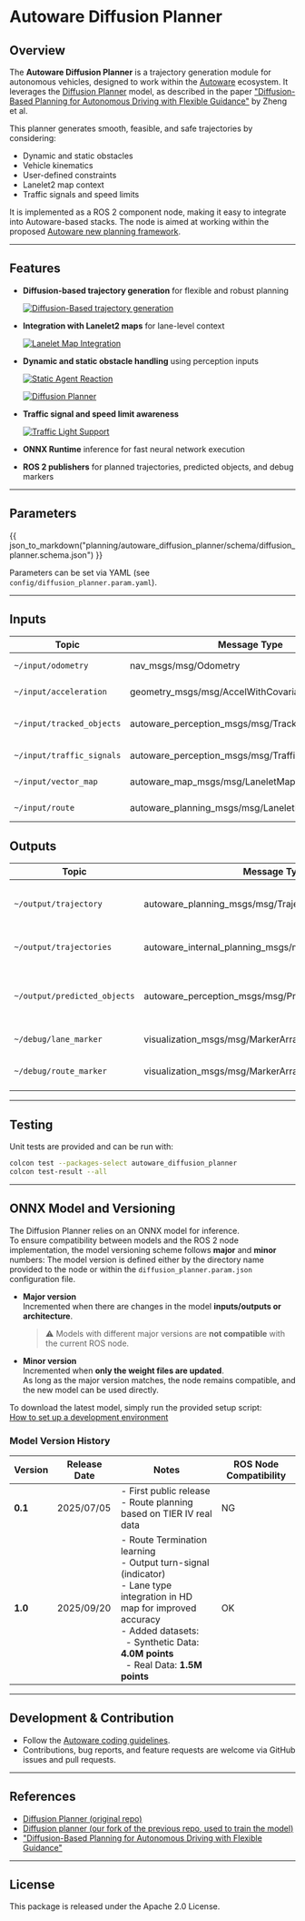 # Autoware Diffusion Planner

## Overview

The **Autoware Diffusion Planner** is a trajectory generation module for autonomous vehicles, designed to work within the [Autoware](https://autoware.org/) ecosystem. It leverages the [Diffusion Planner](https://github.com/ZhengYinan-AIR/Diffusion-Planner) model, as described in the paper ["Diffusion-Based Planning for Autonomous Driving with Flexible Guidance"](https://arxiv.org/abs/2501.15564) by Zheng et al. <!-- cSpell:ignore Zheng -->

This planner generates smooth, feasible, and safe trajectories by considering:

- Dynamic and static obstacles
- Vehicle kinematics
- User-defined constraints
- Lanelet2 map context
- Traffic signals and speed limits

It is implemented as a ROS 2 component node, making it easy to integrate into Autoware-based stacks. The node is aimed at working within the proposed [Autoware new planning framework](https://github.com/tier4/new_planning_framework).

---

## Features

- **Diffusion-based trajectory generation** for flexible and robust planning

  [![Diffusion-Based trajectory generation](media/diffusion_planner.gif)](media/diffusion_planner.gif)

- **Integration with Lanelet2 maps** for lane-level context

  [![Lanelet Map Integration](media/lanelet_map_integration.png)](media/lanelet_map_integration.png)

- **Dynamic and static obstacle handling** using perception inputs

  [![Static Agent Reaction](media/diffusion_planner_reacts_to_bus.gif)](media/diffusion_planner_reacts_to_bus.gif)

  [![Diffusion Planner](media/reaction_to_other_agents.gif)](media/reaction_to_other_agents.gif)

- **Traffic signal and speed limit awareness**

  [![Traffic Light Support](media/traffic_light_support.gif)](media/traffic_light_support.gif)

- **ONNX Runtime** inference for fast neural network execution
- **ROS 2 publishers** for planned trajectories, predicted objects, and debug markers

---

## Parameters

{{ json_to_markdown("planning/autoware_diffusion_planner/schema/diffusion_planner.schema.json") }}

Parameters can be set via YAML (see `config/diffusion_planner.param.yaml`).

---

## Inputs

| Topic                     | Message Type                                        | Description              |
| ------------------------- | --------------------------------------------------- | ------------------------ |
| `~/input/odometry`        | nav_msgs/msg/Odometry                               | Ego vehicle odometry     |
| `~/input/acceleration`    | geometry_msgs/msg/AccelWithCovarianceStamped        | Ego acceleration         |
| `~/input/tracked_objects` | autoware_perception_msgs/msg/TrackedObjects         | Detected dynamic objects |
| `~/input/traffic_signals` | autoware_perception_msgs/msg/TrafficLightGroupArray | Traffic light states     |
| `~/input/vector_map`      | autoware_map_msgs/msg/LaneletMapBin                 | Lanelet2 map             |
| `~/input/route`           | autoware_planning_msgs/msg/LaneletRoute             | Route information        |

## Outputs

| Topic                        | Message Type                                              | Description                                |
| ---------------------------- | --------------------------------------------------------- | ------------------------------------------ |
| `~/output/trajectory`        | autoware_planning_msgs/msg/Trajectory                     | Planned trajectory for the ego vehicle     |
| `~/output/trajectories`      | autoware_internal_planning_msgs/msg/CandidateTrajectories | Multiple candidate trajectories            |
| `~/output/predicted_objects` | autoware_perception_msgs/msg/PredictedObjects             | Predicted future states of dynamic objects |
| `~/debug/lane_marker`        | visualization_msgs/msg/MarkerArray                        | Lane debug markers                         |
| `~/debug/route_marker`       | visualization_msgs/msg/MarkerArray                        | Route debug markers                        |

---

## Testing

Unit tests are provided and can be run with:

```bash
colcon test --packages-select autoware_diffusion_planner
colcon test-result --all
```

---

## ONNX Model and Versioning

The Diffusion Planner relies on an ONNX model for inference.  
To ensure compatibility between models and the ROS 2 node implementation, the model versioning scheme follows **major** and **minor** numbers:
The model version is defined either by the directory name provided to the node or within the `diffusion_planner.param.json` configuration file.

- **Major version**  
  Incremented when there are changes in the model **inputs/outputs or architecture**.  
  > ⚠️ Models with different major versions are **not compatible** with the current ROS node.  

- **Minor version**  
  Incremented when **only the weight files are updated**.  
  As long as the major version matches, the node remains compatible, and the new model can be used directly.

To download the latest model, simply run the provided setup script:  
[How to set up a development environment](https://autowarefoundation.github.io/autoware-documentation/main/installation/autoware/source-installation/#how-to-set-up-a-development-environment)


### Model Version History

| Version | Release Date | Notes                                                                                                                                                                                                                                          | ROS Node Compatibility |
| ------- | ------------ | ---------------------------------------------------------------------------------------------------------------------------------------------------------------------------------------------------------------------------------------------- | ---------------------- |
| **0.1** | 2025/07/05   | - First public release<br>- Route planning based on TIER IV real data                                                                                                                                                                          | NG                     |
| **1.0** | 2025/09/20   | - Route Termination learning<br>- Output turn-signal (indicator) <br>- Lane type integration in HD map for improved accuracy<br>- Added datasets:<br>&nbsp;&nbsp;- Synthetic Data: **4.0M points**<br>&nbsp;&nbsp;- Real Data: **1.5M points** | OK                     |

---

## Development & Contribution

- Follow the [Autoware coding guidelines](https://autowarefoundation.github.io/autoware-documentation/main/contributing/).
- Contributions, bug reports, and feature requests are welcome via GitHub issues and pull requests.

---

## References

- [Diffusion Planner (original repo)](https://github.com/ZhengYinan-AIR/Diffusion-Planner)
- [Diffusion planner (our fork of the previous repo, used to train the model)](https://github.com/tier4/Diffusion-Planner)
- ["Diffusion-Based Planning for Autonomous Driving with Flexible Guidance"](https://arxiv.org/abs/2309.00615)

---

## License

This package is released under the Apache 2.0 License.
